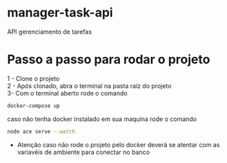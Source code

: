 # manager-task-api
 API gerenciamento de tarefas

# Passo a passo para rodar o projeto

1 - Clone o projeto
</br>
2 - Após clonado, abra o terminal na pasta raíz do projeto
</br>
3-  Com o terminal aberto rode o comando 
```bash
docker-compose up
```
caso não tenha docker instalado em sua maquina rode o comando 
```bash
node ace serve --watch
```

- Atenção caso não rode o projeto pelo docker deverá se atentar com as variavéis de ambiente para conectar no banco
